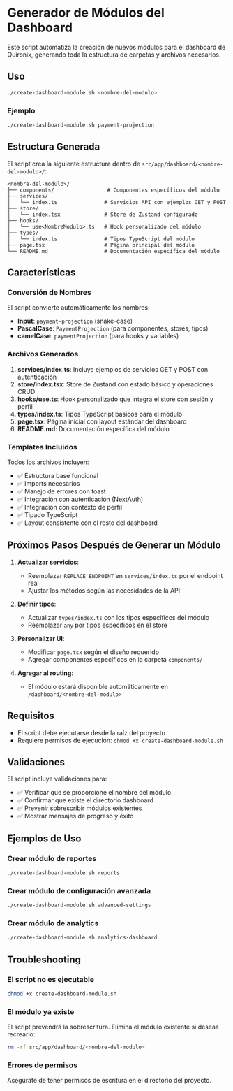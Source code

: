 # Generador de Módulos del Dashboard

Este script automatiza la creación de nuevos módulos para el dashboard de Quironix, generando toda la estructura de carpetas y archivos necesarios.

## Uso

```bash
./create-dashboard-module.sh <nombre-del-modulo>
```

### Ejemplo

```bash
./create-dashboard-module.sh payment-projection
```

## Estructura Generada

El script crea la siguiente estructura dentro de `src/app/dashboard/<nombre-del-modulo>/`:

```
<nombre-del-modulo>/
├── components/                 # Componentes específicos del módulo
├── services/
│   └── index.ts               # Servicios API con ejemplos GET y POST
├── store/
│   └── index.tsx              # Store de Zustand configurado
├── hooks/
│   └── use<NombreModulo>.ts   # Hook personalizado del módulo
├── types/
│   └── index.ts               # Tipos TypeScript del módulo
├── page.tsx                   # Página principal del módulo
└── README.md                  # Documentación específica del módulo
```

## Características

### Conversión de Nombres

El script convierte automáticamente los nombres:

- **Input**: `payment-projection` (snake-case)
- **PascalCase**: `PaymentProjection` (para componentes, stores, tipos)
- **camelCase**: `paymentProjection` (para hooks y variables)

### Archivos Generados

1. **services/index.ts**: Incluye ejemplos de servicios GET y POST con autenticación
2. **store/index.tsx**: Store de Zustand con estado básico y operaciones CRUD
3. **hooks/use<Modulo>.ts**: Hook personalizado que integra el store con sesión y perfil
4. **types/index.ts**: Tipos TypeScript básicos para el módulo
5. **page.tsx**: Página inicial con layout estándar del dashboard
6. **README.md**: Documentación específica del módulo

### Templates Incluidos

Todos los archivos incluyen:

- ✅ Estructura base funcional
- ✅ Imports necesarios
- ✅ Manejo de errores con toast
- ✅ Integración con autenticación (NextAuth)
- ✅ Integración con contexto de perfil
- ✅ Tipado TypeScript
- ✅ Layout consistente con el resto del dashboard

## Próximos Pasos Después de Generar un Módulo

1. **Actualizar servicios**:

   - Reemplazar `REPLACE_ENDPOINT` en `services/index.ts` por el endpoint real
   - Ajustar los métodos según las necesidades de la API

2. **Definir tipos**:

   - Actualizar `types/index.ts` con los tipos específicos del módulo
   - Reemplazar `any` por tipos específicos en el store

3. **Personalizar UI**:

   - Modificar `page.tsx` según el diseño requerido
   - Agregar componentes específicos en la carpeta `components/`

4. **Agregar al routing**:
   - El módulo estará disponible automáticamente en `/dashboard/<nombre-del-modulo>`

## Requisitos

- El script debe ejecutarse desde la raíz del proyecto
- Requiere permisos de ejecución: `chmod +x create-dashboard-module.sh`

## Validaciones

El script incluye validaciones para:

- ✅ Verificar que se proporcione el nombre del módulo
- ✅ Confirmar que existe el directorio dashboard
- ✅ Prevenir sobrescribir módulos existentes
- ✅ Mostrar mensajes de progreso y éxito

## Ejemplos de Uso

### Crear módulo de reportes

```bash
./create-dashboard-module.sh reports
```

### Crear módulo de configuración avanzada

```bash
./create-dashboard-module.sh advanced-settings
```

### Crear módulo de analytics

```bash
./create-dashboard-module.sh analytics-dashboard
```

## Troubleshooting

### El script no es ejecutable

```bash
chmod +x create-dashboard-module.sh
```

### El módulo ya existe

El script prevendrá la sobrescritura. Elimina el módulo existente si deseas recrearlo:

```bash
rm -rf src/app/dashboard/<nombre-del-modulo>
```

### Errores de permisos

Asegúrate de tener permisos de escritura en el directorio del proyecto.

